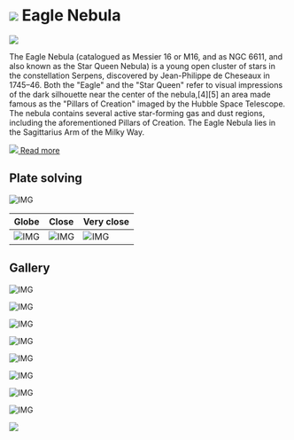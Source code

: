 # ![](..//Imaging//Common/pyl-tiny.png) Eagle Nebula
![](..//Imaging//HD/Eagle_Nebula+00+co.jpg)

The Eagle Nebula (catalogued as Messier 16 or M16, and as NGC 6611, and also known as the Star Queen Nebula) is a young open cluster of stars in the constellation Serpens, discovered by Jean-Philippe de Cheseaux in 1745–46. Both the "Eagle" and the "Star Queen" refer to visual impressions of the dark silhouette near the center of the nebula,[4][5] an area made famous as the "Pillars of Creation" imaged by the Hubble Space Telescope. The nebula contains several active star-forming gas and dust regions, including the aforementioned Pillars of Creation. The Eagle Nebula lies in the Sagittarius Arm of the Milky Way.

[![](..//Imaging//Common/Wikipedia.png) Read more](https://en.wikipedia.org/wiki/Eagle_Nebula)
## Plate solving 


![IMG](..//Imaging//HD/Eagle_Nebula_Annotated.jpg)


| Globe | Close | Very close |
| ----- | ----- | ----- |
|![IMG](..//Imaging//HD/Eagle_Nebula_Globe.jpg) |![IMG](..//Imaging//HD/Eagle_Nebula_Close.jpg) |![IMG](..//Imaging//HD/Eagle_Nebula_Closer.jpg) |

## Gallery
![IMG](..//Imaging//HD/Eagle_Nebula+00+co.jpg) 

![IMG](..//Imaging//HD/Eagle_Nebula+01+co.jpg) 

![IMG](..//Imaging//HD/Eagle_Nebula+02+co.jpg) 

![IMG](..//Imaging//HD/Eagle_Nebula+03+co.jpg) 

![IMG](..//Imaging//HD/Eagle_Nebula+04+co.jpg) 

![IMG](..//Imaging//HD/Eagle_Nebula+05+co.jpg) 

![IMG](..//Imaging//HD/Eagle_Nebula+06+co.jpg) 

![IMG](..//Imaging//HD/Eagle_Nebula+07+co.jpg) 

![](..//Imaging//HD/Eagle_Nebula+00+bg.jpg)
